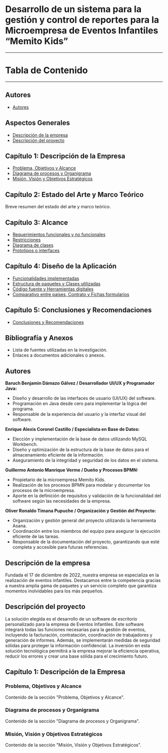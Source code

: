 # Desarrollo de un sistema para la gestión y control de reportes para la Microempresa de Eventos Infantiles “Memito Kids”
---
# Tabla de Contenido
---
## Autores
- [Autores](#autores)

## Aspectos Generales
- [Descripción de la empresa](#descripción-de-la-empresa)
- [Descripción del proyecto](#descripción-del-proyecto)

## Capítulo 1: Descripción de la Empresa
- [Problema, Objetivos y Alcance](#problema-objetivos-y-alcance)
- [Diagrama de procesos y Organigrama](#diagrama-de-procesos-y-organigrama)
- [Misión, Visión y Objetivos Estratégicos](#misi%C3%B3n-visi%C3%B3n-y-objetivos-estrat%C3%A9gicos)

## Capítulo 2: Estado del Arte y Marco Teórico
Breve resumen del estado del arte y marco teórico.

## Capítulo 3: Alcance
- [Requerimientos funcionales y no funcionales](#requerimientos-funcionales-y-no-funcionales)
- [Restricciones](#restricciones)
- [Diagrama de clases](#diagrama-de-clases)
- [Prototipos o interfaces](#prototipos-o-interfaces)

## Capítulo 4: Diseño de la Aplicación
- [Funcionalidades implementadas](#funcionalidades-implementadas)
- [Estructura de paquetes y Clases utilizadas](#estructura-de-paquetes-y-clases-utilizadas)
- [Código fuente y Herramientas digitales](#c%C3%B3digo-fuente-y-herramientas-digitales)
- [Comparativo entre países, Contrato y Fichas formularios](#comparativo-entre-pa%C3%ADses-contrato-y-fichas-formularios)

## Capítulo 5: Conclusiones y Recomendaciones
- [Conclusiones y Recomendaciones](#conclusiones-y-recomendaciones)

## Bibliografía y Anexos
- Lista de fuentes utilizadas en la investigación.
- Enlaces a documentos adicionales o anexos.



## Autores

**Baruch Benjamin Dámazo Gálvez / Desarrollador UI/UX y Programador Java:**
- Diseño y desarrollo de las interfaces de usuario (UI/UX) del software.
- Programación en Java desde cero para implementar la lógica del programa.
- Responsable de la experiencia del usuario y la interfaz visual del software.

**Enrique Alexis Coronel Castillo / Especialista en Base de Datos:**
- Elección y implementación de la base de datos utilizando MySQL Workbench.
- Diseño y optimización de la estructura de la base de datos para el almacenamiento eficiente de la información.
- Aseguramiento de la integridad y seguridad de los datos en el sistema.

**Guillermo Antonio Manrique Verme / Dueño y Procesos BPMN:**
- Propietario de la microempresa Memito Kids.
- Realización de los procesos BPMN para modelar y documentar los procesos de la microempresa.
- Aporte en la definición de requisitos y validación de la funcionalidad del software según las necesidades de la empresa.

**Oliver Ronaldo Timana Pupuche / Organización y Gestión del Proyecto:**
- Organización y gestión general del proyecto utilizando la herramienta Asana.
- Coordinación entre los miembros del equipo para asegurar la ejecución eficiente de las tareas.
- Responsable de la documentación del proyecto, garantizando que esté completa y accesible para futuras referencias.

## Descripción de la empresa
Fundada el 17 de diciembre de 2022, nuestra empresa se especializa en la realización de eventos infantiles. Destacamos entre la competencia gracias a nuestra amplia gama de paquetes y un servicio completo que garantiza momentos inolvidables para los más pequeños.

## Descripción del proyecto
La solución elegida es el desarrollo de un software de escritorio personalizado para la empresa de Eventos Infantiles. Este software integrará todas las funciones necesarias para la gestión de eventos, incluyendo la facturación, contratación, coordinación de trabajadores y generación de informes. Además, se implementarán medidas de seguridad sólidas para proteger la información confidencial. La inversión en esta solución tecnológica permitirá a la empresa mejorar la eficiencia operativa, reducir los errores y crear una base sólida para el crecimiento futuro.

## Capítulo 1: Descripción de la Empresa

### Problema, Objetivos y Alcance
Contenido de la sección "Problema, Objetivos y Alcance".

### Diagrama de procesos y Organigrama
Contenido de la sección "Diagrama de procesos y Organigrama".

### Misión, Visión y Objetivos Estratégicos
Contenido de la sección "Misión, Visión y Objetivos Estratégicos".

